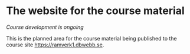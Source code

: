 The website for the course material
==========================

_Course development is ongoing_

This is the planned area for the course material being published to the course site https://ramverk1.dbwebb.se.
